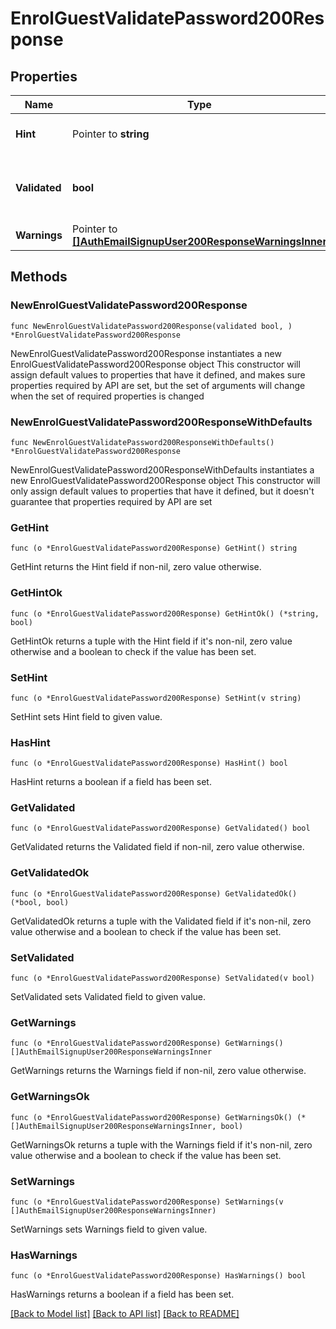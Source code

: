 # EnrolGuestValidatePassword200Response

## Properties

Name | Type | Description | Notes
------------ | ------------- | ------------- | -------------
**Hint** | Pointer to **string** | Password hint (if enabled) | [optional] [default to "null"]
**Validated** | **bool** | Whether the password was successfully validated | [default to null]
**Warnings** | Pointer to [**[]AuthEmailSignupUser200ResponseWarningsInner**](AuthEmailSignupUser200ResponseWarningsInner.md) |  | [optional] 

## Methods

### NewEnrolGuestValidatePassword200Response

`func NewEnrolGuestValidatePassword200Response(validated bool, ) *EnrolGuestValidatePassword200Response`

NewEnrolGuestValidatePassword200Response instantiates a new EnrolGuestValidatePassword200Response object
This constructor will assign default values to properties that have it defined,
and makes sure properties required by API are set, but the set of arguments
will change when the set of required properties is changed

### NewEnrolGuestValidatePassword200ResponseWithDefaults

`func NewEnrolGuestValidatePassword200ResponseWithDefaults() *EnrolGuestValidatePassword200Response`

NewEnrolGuestValidatePassword200ResponseWithDefaults instantiates a new EnrolGuestValidatePassword200Response object
This constructor will only assign default values to properties that have it defined,
but it doesn't guarantee that properties required by API are set

### GetHint

`func (o *EnrolGuestValidatePassword200Response) GetHint() string`

GetHint returns the Hint field if non-nil, zero value otherwise.

### GetHintOk

`func (o *EnrolGuestValidatePassword200Response) GetHintOk() (*string, bool)`

GetHintOk returns a tuple with the Hint field if it's non-nil, zero value otherwise
and a boolean to check if the value has been set.

### SetHint

`func (o *EnrolGuestValidatePassword200Response) SetHint(v string)`

SetHint sets Hint field to given value.

### HasHint

`func (o *EnrolGuestValidatePassword200Response) HasHint() bool`

HasHint returns a boolean if a field has been set.

### GetValidated

`func (o *EnrolGuestValidatePassword200Response) GetValidated() bool`

GetValidated returns the Validated field if non-nil, zero value otherwise.

### GetValidatedOk

`func (o *EnrolGuestValidatePassword200Response) GetValidatedOk() (*bool, bool)`

GetValidatedOk returns a tuple with the Validated field if it's non-nil, zero value otherwise
and a boolean to check if the value has been set.

### SetValidated

`func (o *EnrolGuestValidatePassword200Response) SetValidated(v bool)`

SetValidated sets Validated field to given value.


### GetWarnings

`func (o *EnrolGuestValidatePassword200Response) GetWarnings() []AuthEmailSignupUser200ResponseWarningsInner`

GetWarnings returns the Warnings field if non-nil, zero value otherwise.

### GetWarningsOk

`func (o *EnrolGuestValidatePassword200Response) GetWarningsOk() (*[]AuthEmailSignupUser200ResponseWarningsInner, bool)`

GetWarningsOk returns a tuple with the Warnings field if it's non-nil, zero value otherwise
and a boolean to check if the value has been set.

### SetWarnings

`func (o *EnrolGuestValidatePassword200Response) SetWarnings(v []AuthEmailSignupUser200ResponseWarningsInner)`

SetWarnings sets Warnings field to given value.

### HasWarnings

`func (o *EnrolGuestValidatePassword200Response) HasWarnings() bool`

HasWarnings returns a boolean if a field has been set.


[[Back to Model list]](../README.md#documentation-for-models) [[Back to API list]](../README.md#documentation-for-api-endpoints) [[Back to README]](../README.md)


